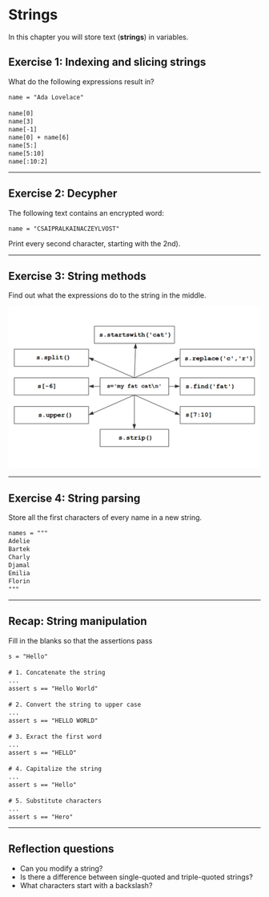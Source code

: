 
# Strings

In this chapter you will store text (**strings**) in variables.

## Exercise 1: Indexing and slicing strings

What do the following expressions result in?

    name = "Ada Lovelace"

    name[0]
    name[3]
    name[-1]
    name[0] + name[6]
    name[5:]
    name[5:10]
    name[:10:2]

----

## Exercise 2: Decypher

The following text contains an encrypted word:

    name = "CSAIPRALKAINACZEYLVOST"

Print every second character, starting with the 2nd).

----

## Exercise 3: String methods

Find out what the expressions do to the string in the middle.

![string exercise](strings.png)

----

## Exercise 4: String parsing

Store all the first characters of every name in a new string.

    names = """
    Adelie
    Bartek
    Charly
    Djamal
    Emilia
    Florin
    """

----

## Recap: String manipulation

Fill in the blanks so that the assertions pass

    s = "Hello"

    # 1. Concatenate the string
    ...
    assert s == "Hello World"

    # 2. Convert the string to upper case
    ...
    assert s == "HELLO WORLD"

    # 3. Exract the first word
    ...
    assert s == "HELLO"

    # 4. Capitalize the string
    ...
    assert s == "Hello"

    # 5. Substitute characters
    ...
    assert s == "Hero"


----

## Reflection questions

* Can you modify a string?
* Is there a difference between single-quoted and triple-quoted strings?
* What characters start with a backslash?
